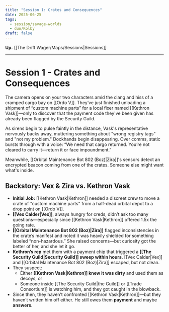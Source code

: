 ```yaml
---
title: "Session 1: Crates and Consequences"
date: 2025-06-25
tags:
  - session/savage-worlds
  - duo/Kolby
draft: false
---
```

**Up.** [[The Drift Wager/Maps/Sessions|Sessions]]

---

# Session 1 - Crates and Consequences

The camera opens on your two characters amid the clang and hiss of a cramped cargo bay on [[Ordo V]]. They’ve just finished unloading a shipment of “custom machine parts” for a local fixer named [[Kethron Vask]]—only to discover that the payment code they've been given has already been flagged by the Security Guild.

As sirens begin to pulse faintly in the distance, Vask's representative nervously backs away, muttering something about "wrong registry tags" and "not my problem." Dockhands begin disappearing. Over comms, static bursts through with a voice: “We need that cargo returned. You’re not cleared to carry it—return it or face impoundment.”

Meanwhile, [[Orbital Maintenance Bot 802 (Boz)|Zira]]'s sensors detect an encrypted beacon coming from one of the crates. Someone else might want what's inside.

## **Backstory: Vex & Zira vs. Kethron Vask**

- **Initial Job:** [[Kethron Vask|Kethron]] needed a discreet crew to move a crate of "custom machine parts" from a half-dead orbital depot to a drop point on [[Ordo V]].
- **[[Vex Calder|Vex]]**, always hungry for creds, didn’t ask too many questions—especially since [[Kethron Vask|Kethron]] offered 1.5x the going rate.
- **[[Orbital Maintenance Bot 802 (Boz)|Zira]]** flagged inconsistencies in the crate’s manifest and noted it was heavily shielded for something labeled “non-hazardous.” She raised concerns—but curiosity got the better of her, and she let it go.
- **Kethron’s rep** met them with a payment chip that triggered a **[[The Security Guild|Security Guild]] sweep within hours**. [[Vex Calder|Vex]] and [[Orbital Maintenance Bot 802 (Boz)|Zira]] escaped, but not clean.
- They suspect:
    - Either **[[Kethron Vask|Kethron]] knew it was dirty** and used them as decoys, or
    - Someone inside [[The Security Guild|the Guild]] or [[Trade Consortium]] is watching him, and they got caught in the blowback.   
- Since then, they haven’t confronted [[Kethron Vask|Kethron]]—but they haven’t written him off either. He still owes them **payment** and maybe **answers**.